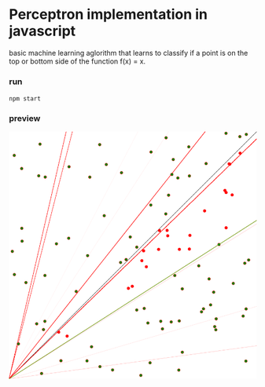 # Perceptron implementation in javascript


basic machine learning aglorithm that learns to classify if a point is on the top or bottom side of the function f(x) = x.


### run
```
npm start
```

### preview

![perceptron](./out.png)
